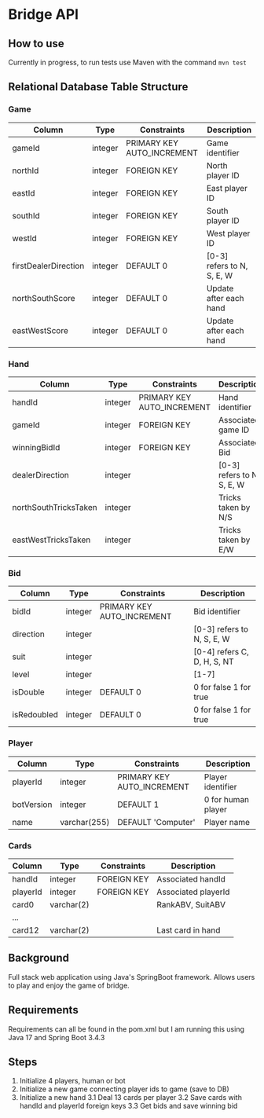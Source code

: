 # Bridge API
## How to use

Currently in progress, to run tests use Maven with the command ```mvn test```

## Relational Database Table Structure

### Game
| Column               | Type      | Constraints                    | Description                  |
|----------------------|-----------|--------------------------------|------------------------------|
| gameId               | integer   | PRIMARY KEY AUTO_INCREMENT     | Game identifier              |
| northId              | integer   | FOREIGN KEY                    | North player ID              |
| eastId               | integer   | FOREIGN KEY                    | East player ID               |
| southId              | integer   | FOREIGN KEY                    | South player ID              |
| westId               | integer   | FOREIGN KEY                    | West player ID               |
| firstDealerDirection | integer   | DEFAULT 0                      | [0-3] refers to N, S, E, W   |
| northSouthScore      | integer   | DEFAULT 0                      | Update after each hand       |
| eastWestScore        | integer   | DEFAULT 0                      | Update after each hand       |


### Hand
| Column               | Type      | Constraints                    | Description                  |
|----------------------|-----------|--------------------------------|------------------------------|
| handId               | integer   | PRIMARY KEY AUTO_INCREMENT     | Hand identifier              |
| gameId               | integer   | FOREIGN KEY                    | Associated game ID           |
| winningBidId         | integer   | FOREIGN KEY                    | Associated Bid               |
| dealerDirection      | integer   |                                | [0-3] refers to N, S, E, W   |
| northSouthTricksTaken| integer   |                                | Tricks taken by N/S          |
| eastWestTricksTaken  | integer   |                                | Tricks taken by E/W          |

### Bid
| Column      | Type    | Constraints                | Description                 |
|-------------|---------|----------------------------|-----------------------------|
| bidId       | integer | PRIMARY KEY AUTO_INCREMENT | Bid identifier              |
| direction   | integer |                            | [0-3] refers to N, S, E, W  |
| suit        | integer |                            | [0-4] refers C, D, H, S, NT |
| level       | integer |                            | [1-7]                       |
| isDouble    | integer | DEFAULT 0                  | 0 for false 1 for true      | 
| isRedoubled | integer | DEFAULT 0                  | 0 for false 1 for true      |

### Player
| Column   | Type        | Constraints                | Description          |
|----------|-------------|---------------------------|----------------------|
| playerId | integer     | PRIMARY KEY AUTO_INCREMENT| Player identifier    |
| botVersion| integer    | DEFAULT 1                  | 0 for human player   |
| name     | varchar(255)| DEFAULT 'Computer'         | Player name          |
    

### Cards
| Column   | Type       | Constraints                 | Description          |
|----------|------------|-----------------------------|----------------------|
| handId   | integer    | FOREIGN KEY                 | Associated handId    |
| playerId | integer    | FOREIGN KEY                 | Associated playerId  |
| card0    | varchar(2) |                             | RankABV, SuitABV     |
| ...      |            |                             |                      |
| card12   | varchar(2) |                             | Last card in hand    |
                    

## Background

Full stack web application using Java's SpringBoot framework. Allows users to play and enjoy the game of bridge.

## Requirements

Requirements can all be found in the pom.xml but I am running this using Java 17 and Spring Boot 3.4.3

## Steps
1. Initialize 4 players, human or bot
2. Initialize a new game connecting player ids to game (save to DB)
3. Initialize a new hand
    3.1 Deal 13 cards per player
    3.2 Save cards with handId and playerId foreign keys
    3.3 Get bids and save winning bid


